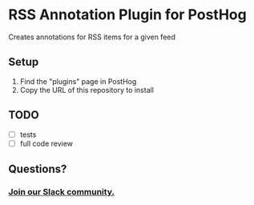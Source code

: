 # RSS Annotation Plugin for PostHog

Creates annotations for RSS items for a given feed

## Setup

1. Find the "plugins" page in PostHog
2. Copy the URL of this repository to install

## TODO

- [ ] tests
- [ ] full code review

## Questions?

### [Join our Slack community.](https://join.slack.com/t/posthogusers/shared_invite/enQtOTY0MzU5NjAwMDY3LTc2MWQ0OTZlNjhkODk3ZDI3NDVjMDE1YjgxY2I4ZjI4MzJhZmVmNjJkN2NmMGJmMzc2N2U3Yjc3ZjI5NGFlZDQ)
